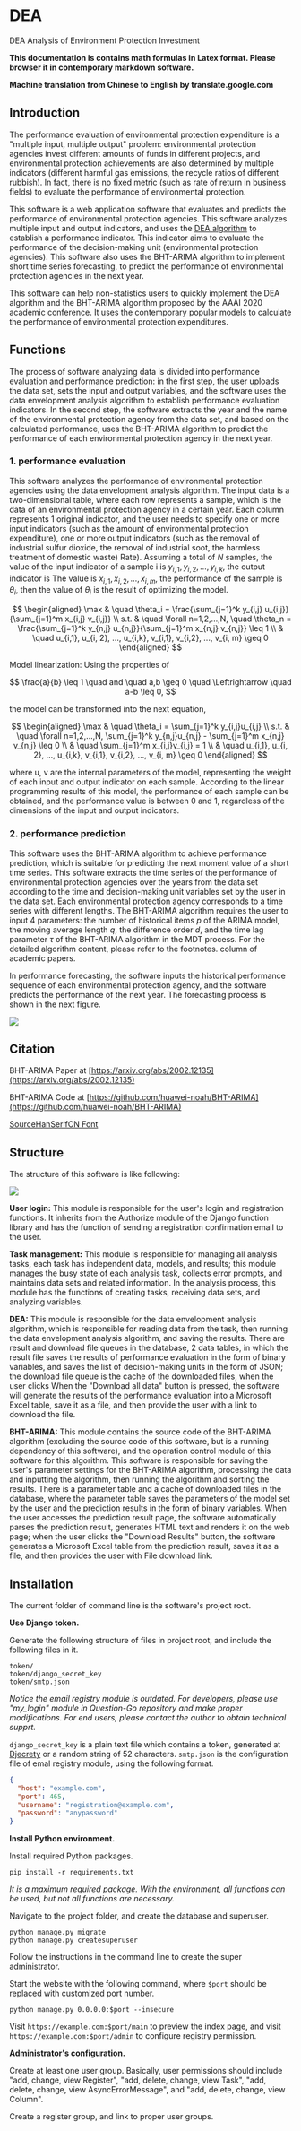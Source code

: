 # DEA
 DEA Analysis of Environment Protection Investment

 **This documentation is contains math formulas in Latex format. Please browser it in contemporary markdown software.**

 **Machine translation from Chinese to English by translate.google.com**

## Introduction

The performance evaluation of environmental protection expenditure is a "multiple input, multiple output" problem: environmental protection agencies invest different amounts of funds in different projects, and environmental protection achievements are also determined by multiple indicators (different harmful gas emissions, the recycle ratios of different rubbish). In fact, there is no fixed metric (such as rate of return in business fields) to evaluate the performance of environmental protection.

This software is a web application software that evaluates and predicts the 
performance of environmental protection agencies. This software analyzes multiple input and output indicators, and uses the [DEA algorithm](https://en.wikipedia.org/wiki/Data_envelopment_analysis) to establish a performance indicator. This indicator aims to evaluate the performance of the decision-making unit (environmental protection agencies). This software also uses the BHT-ARIMA algorithm to implement short time series forecasting, to predict the performance of environmental protection agencies in the next year.

This software can help non-statistics users to quickly implement the DEA algorithm and the BHT-ARIMA algorithm proposed by the AAAI 2020 academic conference. It uses the contemporary popular models to calculate the performance of environmental protection expenditures.

## Functions

The process of software analyzing data is divided into performance evaluation and performance prediction: in the first step, the user uploads the data set, sets the input and output variables, and the software uses the data envelopment analysis algorithm to establish performance evaluation indicators. In the second step, the software extracts the year and the name of the environmental protection agency from the data set, and based on the calculated performance, uses the BHT-ARIMA algorithm to predict the performance of each environmental protection agency in the next year.

### 1.  performance evaluation

This software analyzes the performance of environmental protection agencies using the data envelopment analysis algorithm. The input data is a two-dimensional table, where each row represents a sample, which is the data of an environmental protection agency in a certain year. Each column represents 1 original indicator, and the user needs to specify one or more input indicators (such as the amount of environmental protection expenditure), one or more output indicators (such as the removal of industrial sulfur dioxide, the removal of industrial soot, the harmless treatment of domestic waste) Rate). Assuming a total of $N$ samples, the value of the input indicator of a sample i is $y_{i,1},y_{i,2},...,y_{i,k}$, the output indicator is The value is $x_{i,1},x_{i,2},...,x_{i,m}$, the performance of the sample is $θ_i$, then the value of $θ_i$ is the result of optimizing the model.

$$
\begin{aligned}
\max & \quad \theta_i = \frac{\sum_{j=1}^k y_{i,j} u_{i,j}}{\sum_{j=1}^m x_{i,j} v_{i,j}} \\
s.t. & \quad \forall n=1,2,...,N, \quad \theta_n = \frac{\sum_{j=1}^k y_{n,j} u_{n,j}}{\sum_{j=1}^m x_{n,j} v_{n,j}} \leq 1 \\
& \quad u_{i,1}, u_{i, 2}, ..., u_{i,k}, v_{i,1}, v_{i,2}, ..., v_{i, m} \geq 0
\end{aligned}
$$

Model linearization: Using the properties of 

$$
\frac{a}{b} \leq 1 \quad and \quad a,b \geq 0 \quad \Leftrightarrow \quad a-b \leq 0,
$$

the model can be transformed into the next equation,

$$
\begin{aligned}
\max & \quad \theta_i = \sum_{j=1}^k y_{i,j}u_{i,j} \\
s.t. & \quad \forall n=1,2,...,N, \sum_{j=1}^k y_{n,j}u_{n,j} - \sum_{j=1}^m x_{n,j} v_{n,j} \leq 0 \\
& \quad \sum_{j=1}^m x_{i,j}v_{i,j} = 1 \\
& \quad u_{i,1}, u_{i, 2}, ..., u_{i,k}, v_{i,1}, v_{i,2}, ..., v_{i, m} \geq 0
\end{aligned}
$$

where u, v are the internal parameters of the model, representing the weight of each input and output indicator on each sample. According to the linear programming results of this model, the performance of each sample can be obtained, and the performance value is between 0 and 1, regardless of the dimensions of the input and output indicators.

### 2. performance prediction

This software uses the BHT-ARIMA algorithm to achieve performance prediction, which is suitable for predicting the next moment value of a short time series. This software extracts the time series of the performance of environmental protection agencies over the years from the data set according to the time and decision-making unit variables set by the user in the data set. Each environmental protection agency corresponds to a time series with different lengths. The BHT-ARIMA algorithm requires the user to input 4 parameters: the number of historical items $p$ of the ARIMA model, the moving average length $q$, the difference order $d$, and the time lag parameter $τ$ of the BHT-ARIMA algorithm in the MDT process. For the detailed algorithm content, please refer to the footnotes. column of academic papers.

In performance forecasting, the software inputs the historical performance sequence of each environmental protection agency, and the software predicts the performance of the next year. The forecasting process is shown in the next figure.

![](doc/20220115200854.png)

## Citation

BHT-ARIMA Paper at [https://arxiv.org/abs/2002.12135](https://arxiv.org/abs/2002.12135)

BHT-ARIMA Code at [https://github.com/huawei-noah/BHT-ARIMA](https://github.com/huawei-noah/BHT-ARIMA)

[SourceHanSerifCN Font](https://github.com/wordshub/free-font#%E6%80%9D%E6%BA%90%E5%AE%8B%E4%BD%93)

## Structure

The structure of this software is like following:

![](doc/Performance-Evaluation.png)

**User login:** This module is responsible for the user's login and registration functions. It inherits from the Authorize module of the Django function library and has the function of sending a registration confirmation email to the user.

**Task management:** This module is responsible for managing all analysis tasks, each task has independent data, models, and results; this module manages the busy state of each analysis task, collects error prompts, and maintains data sets and related information. In the analysis process, this module has the functions of creating tasks, receiving data sets, and analyzing variables.

**DEA:** This module is responsible for the data envelopment analysis algorithm, which is responsible for reading data from the task, then running the data envelopment analysis algorithm, and saving the results. There are result and download file queues in the database, 2 data tables, in which the result file saves the results of performance evaluation in the form of binary variables, and saves the list of decision-making units in the form of JSON; the download file queue is the cache of the downloaded files, when the user clicks When the "Download all data" button is pressed, the software will generate the results of the performance evaluation into a Microsoft Excel table, save it as a file, and then provide the user with a link to download the file.

**BHT-ARIMA:** This module contains the source code of the BHT-ARIMA algorithm (excluding the source code of this software, but is a running dependency of this software), and the operation control module of this software for this algorithm. This software is responsible for saving the user's parameter settings for the BHT-ARIMA algorithm, processing the data and inputting the algorithm, then running the algorithm and sorting the results. There is a parameter table and a cache of downloaded files in the database, where the parameter table saves the parameters of the model set by the user and the prediction results in the form of binary variables. When the user accesses the prediction result page, the software automatically parses the prediction result, generates HTML text and renders it on the web page; when the user clicks the "Download Results" button, the software generates a Microsoft Excel table from the prediction result, saves it as a file, and then provides the user with File download link.

## Installation

The current folder of command line is the software's project root.

**Use Django token.**

Generate the following structure of files in project root, and include the following files in it.

```
token/
token/django_secret_key
token/smtp.json
```

*Notice the email registry module is outdated. For developers, please use "my_login" module in Question-Go repository and make proper modifications. For end users, please contact the author to obtain technical supprt.*

`django_secret_key` is a plain text file which contains a token, generated at [Djecrety](https://djecrety.ir/) or a random string of 52 characters. `smtp.json` is the configuration file of emal registry module, using the following format.

```json
{
  "host": "example.com",
  "port": 465,
  "username": "registration@example.com",
  "password": "anypassword"
}
```

**Install Python environment.**

Install required Python packages.

```
pip install -r requirements.txt
```

*It is a maximum required package. With the environment, all functions can be used, but not all functions are necessary.*

Navigate to the project folder, and create the database and superuser.

```
python manage.py migrate
python manage.py createsuperuser
```

Follow the instructions in the command line to create the super administrator.

Start the website with the following command, where `$port` should be replaced with customized port number.

```
python manage.py 0.0.0.0:$port --insecure
```

Visit `https://example.com:$port/main` to preview the index page, and visit `https://example.com:$port/admin` to configure registry permission.

**Administrator's configuration.**

Create at least one user group. Basically, user permissions should include "add, change, view Register", "add, delete, change, view Task", "add, delete, change, view AsyncErrorMessage", and   "add, delete, change, view Column".

Create a register group, and link to proper user groups.
